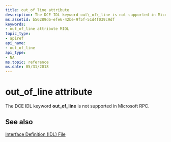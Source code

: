 ```yaml
---
title: out_of_line attribute
description: The DCE IDL keyword out\_of\_line is not supported in Microsoft RPC.
ms.assetid: b56289d6-efe6-42be-9f5f-51d4f039c9df
keywords:
- out_of_line attribute MIDL
topic_type:
- apiref
api_name:
- out_of_line
api_type:
- NA
ms.topic: reference
ms.date: 05/31/2018
---
```


# out\_of\_line attribute

The DCE IDL keyword **out\_of\_line** is not supported in Microsoft RPC.

## See also

<dl> <dt>

[Interface Definition (IDL) File](interface-definition-idl-file.md)
</dt> </dl>

 

 




